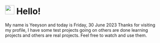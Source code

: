  <h1>
    <img src="https://emojis.slackmojis.com/emojis/images/1643510097/45343/hi.gif?1643510097" width="30"/> 
    Hello!
 </h1>
 <p>
    My name is Yeeyson and today is Friday, 30 June 2023
    Thanks for visiting my profile, I have some test projects going on others are done learning projects and others are real projects.
    Feel free to watch and use them.
 </p>